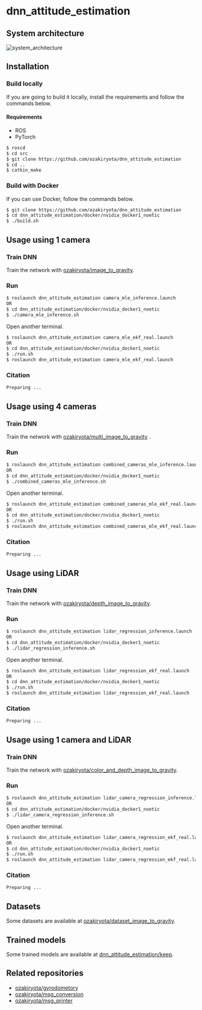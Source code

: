 # dnn_attitude_estimation
## System architecture
![system_architecture](https://user-images.githubusercontent.com/37431972/100202469-b374f400-2f44-11eb-8c3c-c5ff9d42a835.png)
## Installation
### Build locally
If you are going to build it locally, install the requirements and follow the commands below.
#### Requirements
* ROS
* PyTorch
```bash
$ roscd
$ cd src
$ git clone https://github.com/ozakiryota/dnn_attitude_estimation
$ cd ..
$ catkin_make
```
### Build with Docker
If you can use Docker, follow the commands below.
```bash
$ git clone https://github.com/ozakiryota/dnn_attitude_estimation
$ cd dnn_attitude_estimation/docker/nvidia_docker1_noetic
$ ./build.sh
```
## Usage using 1 camera
### Train DNN
Train the network with [ozakiryota/image_to_gravity](https://github.com/ozakiryota/image_to_gravity).
### Run
```bash
$ roslaunch dnn_attitude_estimation camera_mle_inference.launch
OR
$ cd dnn_attitude_estimation/docker/nvidia_docker1_noetic
$ ./camera_mle_inference.sh
```
Open another terminal.
```bash
$ roslaunch dnn_attitude_estimation camera_mle_ekf_real.launch
OR
$ cd dnn_attitude_estimation/docker/nvidia_docker1_noetic
$ ./run.sh
$ roslaunch dnn_attitude_estimation camera_mle_ekf_real.launch
```
### Citation
```bash
Preparing ...
```
## Usage using 4 cameras
### Train DNN
Train the network with [ozakiryota/multi_image_to_gravity](https://github.com/ozakiryota/multi_image_to_gravity) .
### Run
```bash
$ roslaunch dnn_attitude_estimation combined_cameras_mle_inference.launch
OR
$ cd dnn_attitude_estimation/docker/nvidia_docker1_noetic
$ ./combined_cameras_mle_inference.sh
```
Open another terminal.
```bash
$ roslaunch dnn_attitude_estimation combined_cameras_mle_ekf_real.launch
OR
$ cd dnn_attitude_estimation/docker/nvidia_docker1_noetic
$ ./run.sh
$ roslaunch dnn_attitude_estimation combined_cameras_mle_ekf_real.launch
```
### Citation
```bash
Preparing ...
```
## Usage using LiDAR
### Train DNN
Train the network with [ozakiryota/depth_image_to_gravity](https://github.com/ozakiryota/depth_image_to_gravity).
### Run
```bash
$ roslaunch dnn_attitude_estimation lidar_regression_inference.launch
OR
$ cd dnn_attitude_estimation/docker/nvidia_docker1_noetic
$ ./lidar_regression_inference.sh
```
Open another terminal.
```bash
$ roslaunch dnn_attitude_estimation lidar_regression_ekf_real.launch
OR
$ cd dnn_attitude_estimation/docker/nvidia_docker1_noetic
$ ./run.sh
$ roslaunch dnn_attitude_estimation lidar_regression_ekf_real.launch
```
### Citation
```bash
Preparing ...
```
## Usage using 1 camera and LiDAR
### Train DNN
Train the network with [ozakiryota/color_and_depth_image_to_gravity](https://github.com/ozakiryota/color_and_depth_image_to_gravity).
### Run
```bash
$ roslaunch dnn_attitude_estimation lidar_camera_regression_inference.launch
OR
$ cd dnn_attitude_estimation/docker/nvidia_docker1_noetic
$ ./lidar_camera_regression_inference.sh
```
Open another terminal.
```bash
$ roslaunch dnn_attitude_estimation lidar_camera_regression_ekf_real.launch
OR
$ cd dnn_attitude_estimation/docker/nvidia_docker1_noetic
$ ./run.sh
$ roslaunch dnn_attitude_estimation lidar_camera_regression_ekf_real.launch
```
### Citation
```bash
Preparing ...
```
<!--
@Inproceedings{ozaki2021,
	author = {尾崎亮太 and 黒田洋司}, 
	title = {風景知識を学習するカメラ-LiDAR-DNNによる自己姿勢推定},
	booktitle = {第26回ロボティクスシンポジア予稿集},
	pages = {249--250},
	year = {2021}
}
-->
## Datasets
Some datasets are available at [ozakiryota/dataset_image_to_gravity](https://github.com/ozakiryota/dataset_image_to_gravity).
## Trained models
Some trained models are available at [dnn_attitude_estimation/keep](https://github.com/ozakiryota/dnn_attitude_estimation/tree/master/keep).
## Related repositories
- [ozakiryota/gyrodometory](https://github.com/ozakiryota/gyrodometry)
- [ozakiryota/msg_conversion](https://github.com/ozakiryota/msg_conversion)
- [ozakiryota/msg_printer](https://github.com/ozakiryota/msg_printer)
